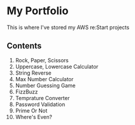# My Portfolio
This is where I've stored my AWS re:Start projects

## Contents ##

1. Rock, Paper, Scissors
2. Uppercase, Lowercase Calculator
3. String Reverse
4. Max Number Calculator
5. Number Guessing Game
6. FizzBuzz
7. Temprature Converter
8. Password Validation
9. Prime Or Not
10. Where's Even?